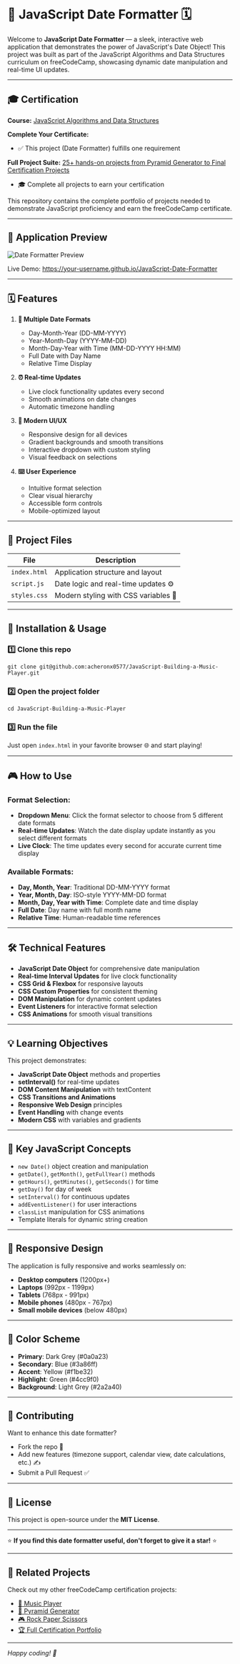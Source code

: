 # 📅 JavaScript Date Formatter 🗓️

Welcome to **JavaScript Date Formatter** — a sleek, interactive web application that demonstrates the power of JavaScript's Date Object! This project was built as part of the JavaScript Algorithms and Data Structures curriculum on freeCodeCamp, showcasing dynamic date manipulation and real-time UI updates.

---

## 🎓 Certification

**Course:** [JavaScript Algorithms and Data Structures](https://www.freecodecamp.org/learn/javascript-algorithms-and-data-structures-v8)

**Complete Your Certificate:**
- ✅ This project (Date Formatter) fulfills one requirement

**Full Project Suite:** [25+ hands-on projects from Pyramid Generator to Final Certification Projects](https://github.com/your-username/JavaScript-Algorithms-and-data-structures/tree/main)
- 🎓 Complete all projects to earn your certification

This repository contains the complete portfolio of projects needed to demonstrate JavaScript proficiency and earn the freeCodeCamp certificate.

---

## 📸 Application Preview

![Date Formatter Preview](https://via.placeholder.com/600x400/0a0a23/ffffff?text=Date+Formatter+Demo)

Live Demo: https://your-username.github.io/JavaScript-Date-Formatter

---

## 🗓️ Features

1. **📅 Multiple Date Formats**
   - Day-Month-Year (DD-MM-YYYY)
   - Year-Month-Day (YYYY-MM-DD)
   - Month-Day-Year with Time (MM-DD-YYYY HH:MM)
   - Full Date with Day Name
   - Relative Time Display

2. **⏰ Real-time Updates**
   - Live clock functionality updates every second
   - Smooth animations on date changes
   - Automatic timezone handling

3. **🎨 Modern UI/UX**
   - Responsive design for all devices
   - Gradient backgrounds and smooth transitions
   - Interactive dropdown with custom styling
   - Visual feedback on selections

4. **⌨️ User Experience**
   - Intuitive format selection
   - Clear visual hierarchy
   - Accessible form controls
   - Mobile-optimized layout

---

## 🧩 Project Files

| File | Description |
|------|-------------|
| `index.html` | Application structure and layout |
| `script.js` | Date logic and real-time updates ⚙️ |
| `styles.css` | Modern styling with CSS variables 🎨 |

---

## 🧰 Installation & Usage

### 1️⃣ Clone this repo
```
git clone git@github.com:acheronx0577/JavaScript-Building-a-Music-Player.git
```

### 2️⃣ Open the project folder
```
cd JavaScript-Building-a-Music-Player
```

### 3️⃣ Run the file
Just open `index.html` in your favorite browser 🌐 and start playing!

---

## 🎮 How to Use

### Format Selection:
- **Dropdown Menu**: Click the format selector to choose from 5 different date formats
- **Real-time Updates**: Watch the date display update instantly as you select different formats
- **Live Clock**: The time updates every second for accurate current time display

### Available Formats:
- **Day, Month, Year**: Traditional DD-MM-YYYY format
- **Year, Month, Day**: ISO-style YYYY-MM-DD format
- **Month, Day, Year with Time**: Complete date and time display
- **Full Date**: Day name with full month name
- **Relative Time**: Human-readable time references

---

## 🛠️ Technical Features

- **JavaScript Date Object** for comprehensive date manipulation
- **Real-time Interval Updates** for live clock functionality
- **CSS Grid & Flexbox** for responsive layouts
- **CSS Custom Properties** for consistent theming
- **DOM Manipulation** for dynamic content updates
- **Event Listeners** for interactive format selection
- **CSS Animations** for smooth visual transitions

---

## 💡 Learning Objectives

This project demonstrates:
- **JavaScript Date Object** methods and properties
- **setInterval()** for real-time updates
- **DOM Content Manipulation** with textContent
- **CSS Transitions and Animations**
- **Responsive Web Design** principles
- **Event Handling** with change events
- **Modern CSS** with variables and gradients

---

## 🎯 Key JavaScript Concepts

- `new Date()` object creation and manipulation
- `getDate()`, `getMonth()`, `getFullYear()` methods
- `getHours()`, `getMinutes()`, `getSeconds()` for time
- `getDay()` for day of week
- `setInterval()` for continuous updates
- `addEventListener()` for user interactions
- `classList` manipulation for CSS animations
- Template literals for dynamic string creation

---

## 📱 Responsive Design

The application is fully responsive and works seamlessly on:
- **Desktop computers** (1200px+)
- **Laptops** (992px - 1199px)
- **Tablets** (768px - 991px)
- **Mobile phones** (480px - 767px)
- **Small mobile devices** (below 480px)

---

## 🎨 Color Scheme

- **Primary**: Dark Grey (#0a0a23)
- **Secondary**: Blue (#3a86ff)
- **Accent**: Yellow (#f1be32)
- **Highlight**: Green (#4cc9f0)
- **Background**: Light Grey (#2a2a40)

---

## 🤝 Contributing

Want to enhance this date formatter?  
- Fork the repo 🍴  
- Add new features (timezone support, calendar view, date calculations, etc.) ✍️  
- Submit a Pull Request ✅  

---

## 📜 License

This project is open-source under the **MIT License**.

---

⭐ **If you find this date formatter useful, don't forget to give it a star!** ⭐

---

## 🔗 Related Projects

Check out my other freeCodeCamp certification projects:
- [🎵 Music Player](https://github.com/your-username/JavaScript-Building-a-Music-Player)
- [🌵 Pyramid Generator](https://github.com/your-username/JavaScript-Building-a-Pyramid-Generator)
- [🎮 Rock Paper Scissors](https://github.com/your-username/JavaScript-Building-a-Rock-Paper-Scissors-Game)
- [🏆 Full Certification Portfolio](https://github.com/your-username/JavaScript-Algorithms-and-data-structures)

---

*Happy coding! 🚀*
